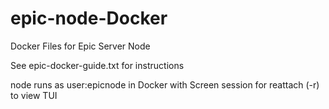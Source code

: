 # epic-node-Docker
Docker Files for Epic Server Node

See epic-docker-guide.txt for instructions

node runs as user:epicnode in Docker with Screen session for reattach (-r) to view TUI
